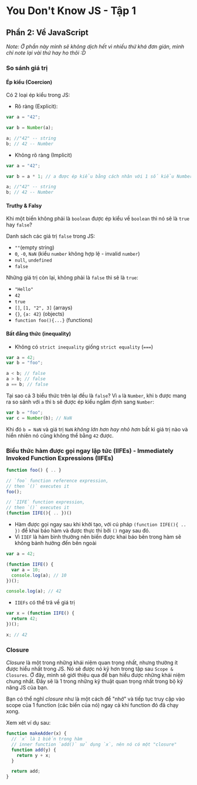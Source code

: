 # You Don't Know JS - Tập 1

## Phần 2: Về JavaScript

_Note: Ở phần này mình sẽ không dịch hết vì nhiều thứ khá đơn giản, mình chỉ note lại vài thứ hay ho thôi :D_

### So sánh giá trị

#### Ép kiểu (Coercion)

Có 2 loại ép kiểu trong JS:

- Rõ ràng (Explicit):

```js
var a = "42";

var b = Number(a);

a; //"42" -- string
b; // 42 -- Number
```

- Không rõ ràng (Implicit)

```js
var a = "42";

var b = a * 1; // a được ép kiểu bằng cách nhân với 1 số kiểu Number

a; //"42" -- string
b; // 42 -- Number
```

#### Truthy & Falsy

Khi một biến không phải là `boolean` được ép kiểu về `boolean` thì nó sẽ là `true` hay `false`?

Danh sách các giá trị `false` trong JS:

- `""`(empty string)
- `0`, `-0`, `NaN` (kiểu `number` không hợp lệ - invalid `number`)
- `null`, `undefined`
- `false`

Những giá trị còn lại, không phải là `false` thì sẽ là `true`:

- `"Hello"`
- `42`
- `true`
- `[]`, `[1, "2", 3]` (arrays)
- `{}`, `{a: 42}` (objects)
- `function foo(){...}` (functions)

#### Bất đẳng thức (inequality)

- Không có `strict inequality` giống `strict equality` (`===`)

```js
var a = 42;
var b = "foo";

a < b; // false
a > b; // false
a == b; // false
```

Tại sao cả 3 biểu thức trên lại đều là `false`? Vì `a` là `Number`, khi `b` được mang ra so sánh với `a` thì `b` sẽ được ép kiểu ngầm định sang `Number`:

```js
var b = "foo";
var c = Number(b); // NaN
```

Khi đó `b = NaN` và giá trị `NaN` _không lớn hơn hay nhỏ hơn_ bất kì giá trị nào và hiển nhiên nó cũng không thể bằng `42` được.

### Biểu thức hàm được gọi ngay lập tức (IIFEs) - Immediately Invoked Function Expressions (IIFEs)

```js
function foo() { .. }

// `foo` function reference expression,
// then `()` executes it
foo();

// `IIFE` function expression,
// then `()` executes it
(function IIFE(){ .. })()
```

- Hàm được gọi ngay sau khi khởi tạo, với cú pháp `(function IIFE(){ .. })` để khai báo hàm và được thực thi bởi `()` ngay sau đó.
- Vì `IIEF` là hàm bình thường nên biến được khai báo bên trong hàm sẽ không bảnh hưởng đến bên ngoài

```js
var a = 42;

(function IIFE() {
  var a = 10;
  console.log(a); // 10
})();

console.log(a); // 42
```

- `IIEFs` có thể trả về giá trị

```js
var x = (function IIFE() {
  return 42;
})();

x; // 42
```

### Closure

_Closure_ là một trong những khái niệm quan trọng nhất, nhưng thường ít được hiểu nhất trong JS. Nó sẽ được nó kỹ hơn trong tập sau `Scope & Closures`.
Ở đây, mình sẽ giới thiệu qua để bạn hiểu được những khái niệm chung nhất. Đây sẽ là 1 trong những kỹ thuật quan trọng nhất trong bộ kỹ năng JS của bạn.

Bạn có thể nghĩ _closure_ như là một cách để "nhớ" và tiếp tục truy cập vào scope của 1 function (các biến của nó) ngay cả khi function đó đã chạy xong.

Xem xét ví dụ sau:

```js
function makeAdder(x) {
  // `x` là 1 biến trong hàm
  // inner function `add()` sử dụng `x`, nên nó có một "closure"
  function add(y) {
    return y + x;
  }

  return add;
}
```
